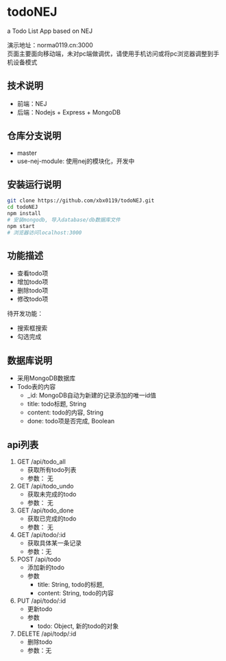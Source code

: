 # todoNEJ
a Todo List App based on NEJ  

演示地址：norma0119.cn:3000  
页面主要面向移动端，未对pc端做调优，请使用手机访问或将pc浏览器调整到手机设备模式  


## 技术说明
* 前端：NEJ  
* 后端：Nodejs + Express + MongoDB


## 仓库分支说明
* master
* use-nej-module: 使用nej的模块化，开发中


## 安装运行说明
``` bash
git clone https://github.com/xbx0119/todoNEJ.git
cd todoNEJ
npm install 
# 安装mongodb, 导入database/db数据库文件
npm start
# 浏览器访问localhost:3000

```

## 功能描述
* 查看todo项
* 增加todo项
* 删除todo项
* 修改todo项

待开发功能：
* 搜索框搜索
* 勾选完成


## 数据库说明
* 采用MongoDB数据库
* Todo表的内容
    * _id: MongoDB自动为新建的记录添加的唯一id值
    * title: todo标题, String
    * content: todo的内容, String
    * done: todo项是否完成, Boolean


## api列表
1. GET /api/todo_all 
    * 获取所有todo列表
    * 参数： 无
2. GET /api/todo_undo 
    * 获取未完成的todo
    * 参数： 无
3. GET /api/todo_done 
    * 获取已完成的todo
    * 参数： 无
4. GET /api/todo/:id
    * 获取具体某一条记录
    * 参数：无
5. POST /api/todo 
    * 添加新的todo
    * 参数 
        * title: String, todo的标题, 
        * content: String, todo的内容 
6. PUT /api/todo/:id
    * 更新todo
    * 参数 
        * todo: Object, 新的todo的对象
7. DELETE /api/todp/:id 
    * 删除todo
    * 参数：无